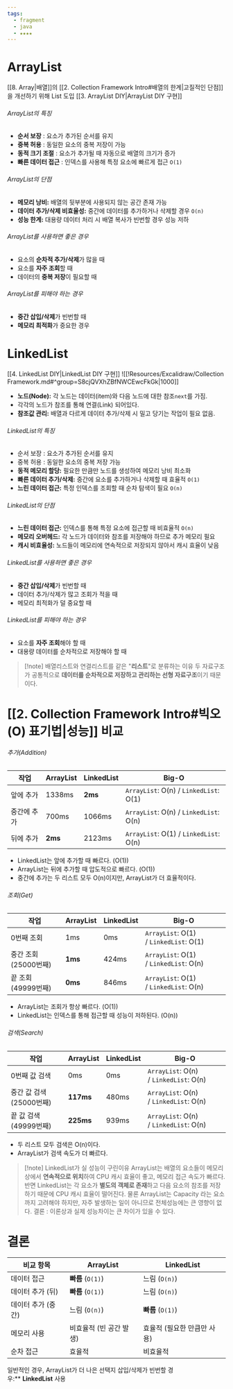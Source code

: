 ```yaml
---
tags:
  - fragment
  - java
  - ★★★★
---
```

# ArrayList
[[8. Array|배열]]의 [[2. Collection Framework Intro#배열의 한계|고질적인 단점]]을 개선하기 위해 List 도입
[[3. ArrayList DIY|ArrayList DIY 구현]]
###### ArrayList의 특징
- **순서 보장** : 요소가 추가된 순서를 유지
- **중복 허용** : 동일한 요소의 중복 저장이 가능
- **동적 크기 조절** : 요소가 추가될 때 자동으로 배열의 크기가 증가
- **빠른 데이터 접근** : 인덱스를 사용해 특정 요소에 빠르게 접근 `O(1)`
###### ArrayList의 단점
- **메모리 낭비:** 배열의 뒷부분에 사용되지 않는 공간 존재 가능
- **데이터 추가/삭제 비효율성:** 중간에 데이터를 추가하거나 삭제할 경우 `O(n)`
- **성능 한계:** 대용량 데이터 처리 시 배열 복사가 빈번할 경우 성능 저하
###### ArrayList를 사용하면 좋은 경우
- 요소의 **순차적 추가/삭제**가 많을 때
- 요소를 **자주 조회**할 때
- 데이터의 **중복 저장**이 필요할 때
###### ArrayList를 피해야 하는 경우
- **중간 삽입/삭제**가 빈번할 때
- **메모리 최적화**가 중요한 경우

# LinkedList
[[4. LinkedList DIY|LinkedList DIY 구현]]
![[!Resources/Excalidraw/Collection Framework.md#^group=S8cjQVXhZBfNWCEwcFkGk|1000]]
- **노드(Node):** 각 노드는 데이터(item)와 다음 노드에 대한 참조`next`를 가짐.
- 각각의 노드가 참조를 통해 연결(Link) 되어있다.
- **참조값 관리:** 배열과 다르게 데이터 추가/삭제 시 밀고 당기는 작업이 필요 없음.
###### LinkedList의 특징
- 순서 보장 : 요소가 추가된 순서를 유지
- 중복 허용 : 동일한 요소의 중복 저장 가능
- **동적 메모리 할당:** 필요한 만큼만 노드를 생성하여 메모리 낭비 최소화
- **빠른 데이터 추가/삭제:** 중간에 요소를 추가하거나 삭제할 때 효율적 `O(1)`
- **느린 데이터 접근:** 특정 인덱스를 조회할 때 순차 탐색이 필요 `O(n)`
###### LinkedList의 단점
- **느린 데이터 접근:** 인덱스를 통해 특정 요소에 접근할 때 비효율적 `O(n)`
- **메모리 오버헤드:** 각 노드가 데이터와 참조를 저장해야 하므로 추가 메모리 필요
- **캐시 비효율성:** 노드들이 메모리에 연속적으로 저장되지 않아서 캐시 효율이 낮음
###### LinkedList를 사용하면 좋은 경우
- **중간 삽입/삭제**가 빈번할 때
- 데이터 추가/삭제가 많고 조회가 적을 때
- 메모리 최적화가 덜 중요할 때
###### LinkedList를 피해야 하는 경우
- 요소를 **자주 조회**해야 할 때
- 대용량 데이터를 순차적으로 저장해야 할 때


> [!note] 배열리스트와 연결리스트를 같은 "**리스트**"로 분류하는 이유
> 두 자료구조가 공통적으로 **데이터를 순차적으로 저장하고 관리하는 선형 자료구조**이기 때문이다.

# [[2. Collection Framework Intro#빅오(O) 표기법|성능]] 비교

###### 추가(Addition)

| 작업     | ArrayList | LinkedList | Big-O                                  |
| ------ | --------- | ---------- | -------------------------------------- |
| 앞에 추가  | 1338ms    | **2ms**    | `ArrayList`: O(n) / `LinkedList`: O(1) |
| 중간에 추가 | 700ms     | 1066ms     | `ArrayList`: O(n) / `LinkedList`: O(n) |
| 뒤에 추가  | **2ms**   | 2123ms     | `ArrayList`: O(1) / `LinkedList`: O(n) |

- LinkedList는 앞에 추가할 때 빠르다. (O(1))
- ArrayList는 뒤에 추가할 때 압도적으로 빠르다. (O(1))
- 중간에 추가는 두 리스트 모두 O(n)이지만, ArrayList가 더 효율적이다.

###### 조회(Get)

| 작업              | ArrayList | LinkedList | Big-O                                  |
| --------------- | --------- | ---------- | -------------------------------------- |
| 0번째 조회          | 1ms       | 0ms        | `ArrayList`: O(1) / `LinkedList`: O(1) |
| 중간 조회 (25000번째) | **1ms**   | 424ms      | `ArrayList`: O(1) / `LinkedList`: O(n) |
| 끝 조회 (49999번째)  | **0ms**   | 846ms      | `ArrayList`: O(1) / `LinkedList`: O(n) |

- ArrayList는 조회가 항상 빠르다. (O(1))
- LinkedList는 인덱스를 통해 접근할 때 성능이 저하된다. (O(n))
###### 검색(Search)

| 작업                | ArrayList | LinkedList | Big-O                                  |
| ----------------- | --------- | ---------- | -------------------------------------- |
| 0번째 값 검색          | 0ms       | 0ms        | `ArrayList`: O(n) / `LinkedList`: O(n) |
| 중간 값 검색 (25000번째) | **117ms** | 480ms      | `ArrayList`: O(n) / `LinkedList`: O(n) |
| 끝 값 검색 (49999번째)  | **225ms** | 939ms      | `ArrayList`: O(n) / `LinkedList`: O(n) |

- 두 리스트 모두 검색은 O(n)이다.
- ArrayList가 검색 속도가 더 빠르다.


> [!note] LinkedList가 실 성능이 구린이유
> ArrayList는 배열의 요소들이 메모리상에서 **연속적으로 위치**하여 CPU 캐시 효율이 좋고, 메모리 접근 속도가 빠르다.
> 반면 LinkedList는 각 요소가 **별도의 객체로 존재**하고 다음 요소의 참조를 저장하기 때문에 CPU 캐시 효율이 떨어진다.
> 물론 ArrayList는 Capacity 라는 요소 까지 고려해야 하지만, 자주 발생하는 일이 아니므로 전체성능에는 큰 영향이 없다.
>결론 : 이론상과 실제 성능차이는 큰 차이가 있을 수 있다.


# 결론

| 비교 항목       | ArrayList       | LinkedList       |
| ----------- | --------------- | ---------------- |
| 데이터 접근      | **빠름** (`O(1)`) | 느림 (`O(n)`)      |
| 데이터 추가 (뒤)  | **빠름** (`O(1)`) | 느림 (`O(n)`)      |
| 데이터 추가 (중간) | 느림 (`O(n)`)     | **빠름** (`O(1)`)  |
| 메모리 사용      | 비효율적 (빈 공간 발생)  | 효율적 (필요한 만큼만 사용) |
| 순차 접근       | 효율적             | 비효율적             |

일반적인 경우, ArrayList가 더 나은 선택지
삽입/삭제가 빈번할 경우:** **LinkedList** 사용